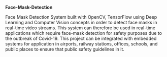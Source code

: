 **Face-Mask-Detection**

Face Mask Detection System built with OpenCV, TensorFlow using Deep Learning and Computer Vision concepts in order to detect face masks in real-time video streams.
This system can therefore be used in real-time applications which require face-mask detection for safety purposes due to the outbreak of Covid-19. This project can be integrated with embedded systems for application in airports, railway stations, offices, schools, and public places to ensure that public safety guidelines in it.
